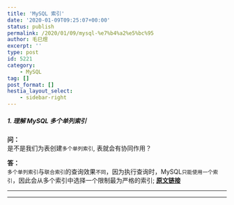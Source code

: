 ```yaml
---
title: 'MySQL 索引'
date: '2020-01-09T09:25:07+00:00'
status: publish
permalink: /2020/01/09/mysql-%e7%b4%a2%e5%bc%95
author: 毛巳煜
excerpt: ''
type: post
id: 5221
category:
    - MySQL
tag: []
post_format: []
hestia_layout_select:
    - sidebar-right
---
```

##### 1. 理解 MySQL 多个单列索引

**问：**  
是不是我们为表创建`多个单列索引`, 表就会有协同作用？

**答：**  
`多个单列索引`与`联合索引`的查询效果`不同`，因为执行查询时，MySQL`只能使用一个索引`，因此会从多个索引中选择一个限制最为严格的索引; **[原文链接](https://www.cnblogs.com/wqbin/p/12053538.html "原文链接")**

- - - - - -

- - - - - -